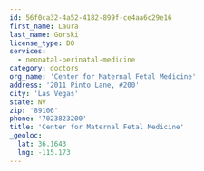 ```yaml
---
id: 56f0ca32-4a52-4182-899f-ce4aa6c29e16
first_name: Laura
last_name: Gorski
license_type: DO
services:
  - neonatal-perinatal-medicine
category: doctors
org_name: 'Center for Maternal Fetal Medicine'
address: '2011 Pinto Lane, #200'
city: 'Las Vegas'
state: NV
zip: '89106'
phone: '7023823200'
title: 'Center for Maternal Fetal Medicine'
_geoloc:
  lat: 36.1643
  lng: -115.173
---
```


